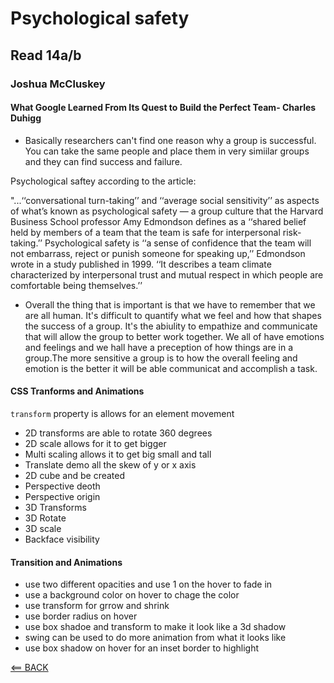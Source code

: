 # Psychological safety

## Read 14a/b

### Joshua McCluskey

#### What Google Learned From Its Quest to Build the Perfect Team- Charles Duhigg

- Basically researchers can't find one reason why a group is successful. You can take the same people and place them in very simiilar groups and they can find success and failure.

Psychological saftey according to the article:

"...‘‘conversational turn-taking’’ and ‘‘average social sensitivity’’ as aspects of what’s known as psychological safety — a group culture that the Harvard Business School professor Amy Edmondson defines as a ‘‘shared belief held by members of a team that the team is safe for interpersonal risk-taking.’’ Psychological safety is ‘‘a sense of confidence that the team will not embarrass, reject or punish someone for speaking up,’’ Edmondson wrote in a study published in 1999. ‘‘It describes a team climate characterized by interpersonal trust and mutual respect in which people are comfortable being themselves.’’

- Overall the thing that is important is that we have to remember that we are all human. It's difficult to quantify what we feel and how that shapes the success of a group. It's the abiulity to empathize and communicate that will allow the group to better work together. We all of have emotions and feelings and we hall have a preception of how things are in a group.The more sensitive a group is to how the overall  feeling and emotion is the better it will be able communicat and accomplish a task.

#### CSS Tranforms and Animations

`transform` property is allows for an element movement

- 2D transforms are able to rotate 360 degrees
- 2D scale allows for it to  get bigger
- Multi scaling allows it to get big small and tall
- Translate demo all the skew of y or x axis
- 2D cube and be created
- Perspective deoth
- Perspective origin 
- 3D Transforms
- 3D Rotate
- 3D scale 
- Backface visibility


#### Transition and Animations
- use two different opacities and use 1 on the hover to fade in
- use a background color on hover to chage the color
- use transform for grrow and shrink
- use border radius on hover
- use box shadoe and transform to make it look like a 3d shadow
- swing can be used to do more animation from what it looks like
- use box shadow on hover for an inset border to highlight

[<== BACK](../README.md)
